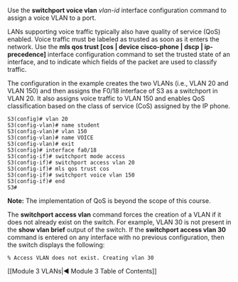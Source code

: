 Use the **switchport voice vlan** _vlan-id_ interface configuration command to assign a voice VLAN to a port.

LANs supporting voice traffic typically also have quality of service (QoS) enabled. Voice traffic must be labeled as trusted as soon as it enters the network. Use the **mls qos trust [cos | device cisco-phone | dscp | ip-precedence]** interface configuration command to set the trusted state of an interface, and to indicate which fields of the packet are used to classify traffic.

The configuration in the example creates the two VLANs (i.e., VLAN 20 and VLAN 150) and then assigns the F0/18 interface of S3 as a switchport in VLAN 20. It also assigns voice traffic to VLAN 150 and enables QoS classification based on the class of service (CoS) assigned by the IP phone.

```
S3(config)# vlan 20
S3(config-vlan)# name student
S3(config-vlan)# vlan 150
S3(config-vlan)# name VOICE
S3(config-vlan)# exit
S3(config)# interface fa0/18
S3(config-if)# switchport mode access
S3(config-if)# switchport access vlan 20
S3(config-if)# mls qos trust cos
S3(config-if)# switchport voice vlan 150
S3(config-if)# end
S3#
```

**Note:** The implementation of QoS is beyond the scope of this course.

The **switchport access vlan** command forces the creation of a VLAN if it does not already exist on the switch. For example, VLAN 30 is not present in the **show vlan brief** output of the switch. If the **switchport access vlan 30** command is entered on any interface with no previous configuration, then the switch displays the following:

```
% Access VLAN does not exist. Creating vlan 30 
```

[[Module 3 VLANs|◀ Module 3 Table of Contents]]